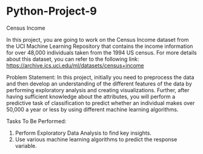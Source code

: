 # Python-Project-9

Census Income

In this project, you are going to work on the Census Income dataset from the UCI Machine Learning Repository that contains the income information for over 48,000 individuals taken from the 1994 US census. For more details about this dataset, you can refer to the following link:
https://archive.ics.uci.edu/ml/datasets/census+income

Problem Statement:
In this project, initially you need to preprocess the data and then develop an understanding of the different features of the data by performing exploratory analysis and creating visualizations. Further, after having sufficient knowledge about the attributes, you will perform a predictive task of classification to predict whether an individual makes over 50,000 a year or less by using different machine learning algorithms.

Tasks To Be Performed:
1. Perform Exploratory Data Analysis to find key insights.
2. Use various machine learning algorithms to predict the response variable.
